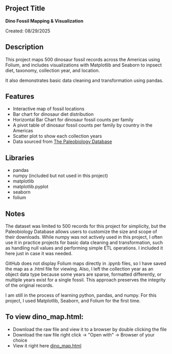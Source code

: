 ## Project Title
**Dino Fossil Mapping & Visualization**

Created: 08/29/2025

## Description
This project maps 500 dinosaur fossil records across the Americas using Folium, 
and includes visualizations with Matplotlib and Seaborn to inpsect diet, taxonomy, 
collection year, and location.

It also demonstrates basic data cleaning and transformation using pandas.

## Features
- Interactive map of fossil locations
- Bar chart for dinosaur diet distribution
- Horizontal Bar Chart for dinosaur fossil counts per family
- A pivot table of dinosaur fossil counts per family by country in the Americas
- Scatter plot to show each collection years
- Data sourced from [The Paleobiology Database](https://paleobiodb.org/#/)

## Libraries
- pandas
- numpy            (included but not used in this project)
- matplotlib
- matplotlib.pyplot
- seaborn
- folium
  
## Notes
The dataset was limited to 500 records for this project for simplicity, but the Paleobiology 
Database allows users to customize the size and scope of their downloads. While numpy was not 
actively used in this project, I often use it in practice projects for basic data cleaning and 
transformation, such as handling null values and performing simple ETL operations. 
I included it here just in case it was needed.

GitHub does not display Folium maps directly in .ipynb files, so I have saved the map as a .html file for viewing. 
Also, I left the collection year as an object data type because some years are sparse, formatted differently, 
or multiple years exist for a single fossil. This approach preserves the integrity of the original records.

I am still in the process of learning python, pandas, and numpy. For this project, I used Matplotlib, 
Seaborn, and Folium for the first time. 

## To view dino_map.html:
- Download the raw file and view it to a browser by double clicking the file
- Download the raw file right click -> "Open with" -> Browser of your choice
- View it right here [dino_map.html](https://gm22-rdrgz.github.io/dino-fossils-americas/dino_map.html)

